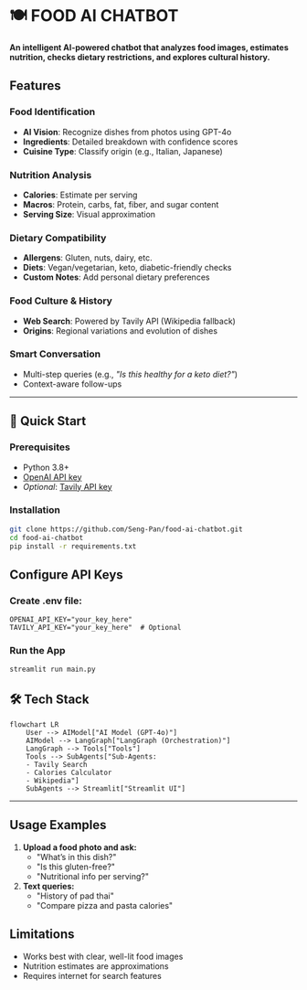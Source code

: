 # 🍽️ FOOD AI CHATBOT

**An intelligent AI-powered chatbot that analyzes food images, estimates nutrition, checks dietary restrictions, and explores cultural history.** 

## Features  

### **Food Identification**  
- **AI Vision**: Recognize dishes from photos using GPT-4o  
- **Ingredients**: Detailed breakdown with confidence scores  
- **Cuisine Type**: Classify origin (e.g., Italian, Japanese)  

### **Nutrition Analysis**  
- **Calories**: Estimate per serving  
- **Macros**: Protein, carbs, fat, fiber, and sugar content  
- **Serving Size**: Visual approximation  

### **Dietary Compatibility**  
- **Allergens**: Gluten, nuts, dairy, etc.  
- **Diets**: Vegan/vegetarian, keto, diabetic-friendly checks  
- **Custom Notes**: Add personal dietary preferences  

### **Food Culture & History**  
- **Web Search**: Powered by Tavily API (Wikipedia fallback)  
- **Origins**: Regional variations and evolution of dishes  

### **Smart Conversation**  
- Multi-step queries (e.g., *"Is this healthy for a keto diet?"*)  
- Context-aware follow-ups

---

## 🚀 Quick Start  

### Prerequisites  
- Python 3.8+  
- [OpenAI API key](https://platform.openai.com/api-keys)  
- *Optional*: [Tavily API key](https://tavily.com)  

### Installation  
```bash
git clone https://github.com/Seng-Pan/food-ai-chatbot.git
cd food-ai-chatbot
pip install -r requirements.txt
```

## Configure API Keys

### Create .env file:
```env
OPENAI_API_KEY="your_key_here"
TAVILY_API_KEY="your_key_here"  # Optional
```

### Run the App
```bash
streamlit run main.py
```

## 🛠️ Tech Stack

```mermaid
flowchart LR
    User --> AIModel["AI Model (GPT-4o)"]
    AIModel --> LangGraph["LangGraph (Orchestration)"]
    LangGraph --> Tools["Tools"]
    Tools --> SubAgents["Sub-Agents:
    - Tavily Search
    - Calories Calculator
    - Wikipedia"]
    SubAgents --> Streamlit["Streamlit UI"]
```
---

## Usage Examples
1. **Upload a food photo and ask:**
   - "What’s in this dish?"
   - "Is this gluten-free?"
   - "Nutritional info per serving?"
2. **Text queries:**
   - "History of pad thai"
   - "Compare pizza and pasta calories"
  
## Limitations
- Works best with clear, well-lit food images
- Nutrition estimates are approximations
- Requires internet for search features
